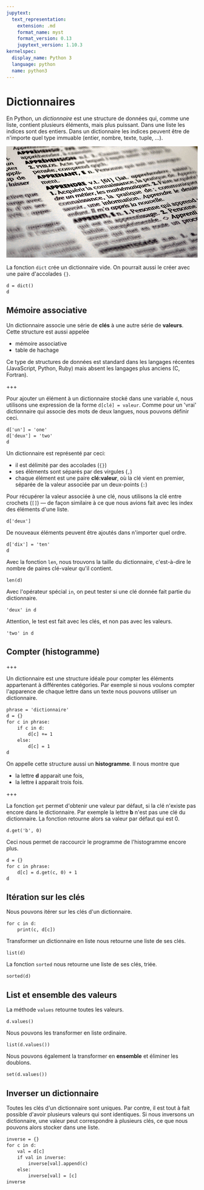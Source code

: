 ```yaml
---
jupytext:
  text_representation:
    extension: .md
    format_name: myst
    format_version: 0.13
    jupytext_version: 1.10.3
kernelspec:
  display_name: Python 3
  language: python
  name: python3
---
```


# Dictionnaires

En Python, un _dictionnaire_ est une structure de données qui, comme une liste, contient plusieurs éléments, mais plus puissant. Dans une liste les indices sont des entiers. Dans un dictionnaire les indices peuvent être de n'importe quel type immuable (entier, nombre, texte, tuple, ...).

![](dict.jpg)

La fonction `dict` crée un dictionnaire vide. On pourrait aussi le créer avec une paire d'accolades `{}`. 

```{code-cell} ipython3
d = dict()
d
```

## Mémoire associative

Un dictionnaire associe une série de **clés** à une autre série de **valeurs**. Cette structure est aussi appelée 

- <span commented>mémoire</span><!-- REVIEW/JPP: structure plutôt que mémoire --> associative
- table de hachage

Ce type de structures de données est standard dans les langages récentes (JavaScript, Python, Ruby) mais absent les langages plus anciens (C, Fortran).

+++

Pour ajouter un élément à un dictionnaire stocké dans une variable `d`, <span commented>nous</span><!-- REVIEW/JPP: il y a une alternance de 'nous' et de 'on', il faudrait en choisir un et s'y tenir pour être cohérent --> utilisons une <span commented>expression</span><!-- REVIEW/JPP: instruction (en Python, l'affectation avec = n'est pas une expression) --> de la forme `d[clé] = valeur`. Comme pour un 'vrai' dictionnaire qui associe des mots de deux langues, <span commented>nous pouvons définir ceci</span><!-- REVIEW/JPP: Nous avons défini la liste en parlant directement de la syntaxe avec [a,b] pour construire une liste. Pourrions-nous faire la même chose en commençant par construire un dict tout prêt avec {k:v, k:v, etc.} avant de passer par la construction dynamique? Ça aiderait à conceptualiser cette structure diffile à aborder -->.

```{code-cell} ipython3
d['un'] = 'one'
d['deux'] = 'two'
d
```

Un dictionnaire est représenté par ceci:

- il est délimité par des accolades (`{}`)
- ses éléments sont séparés par des virgules (`,`)
- chaque élément est une paire **clé:valeur**, où la clé vient en premier, séparée de la valeur associée par un deux-points (`:`)

Pour récupérer la valeur associée à une clé, nous utilisons la clé entre crochets (`[]`) — de façon similaire à ce que nous avions fait avec les index des éléments d'une liste.

```{code-cell} ipython3
d['deux']
```

De nouveaux éléments peuvent être ajoutés dans n'importer quel ordre.

```{code-cell} ipython3
d['dix'] = 'ten'
d
```

Avec la fonction `len`, nous trouvons la taille du dictionnaire, c'est-à-dire le nombre de paires clé-valeur qu'il contient.

```{code-cell} ipython3
len(d)
```

Avec l'opérateur spécial `in`, on peut tester si une clé donnée fait partie du dictionnaire.

```{code-cell} ipython3
'deux' in d
```

Attention, le test est fait avec les clés, et non pas avec les valeurs.

```{code-cell} ipython3
'two' in d
```

## Compter (histogramme)

+++

Un dictionnaire est une structure idéale pour compter les éléments appartenant à différentes catégories. Par exemple si nous voulons compter l'apparence de chaque lettre dans un texte nous pouvons utiliser un dictionnaire.<!-- REVIEW/JPP: J'ai un peu de peine avec ces esemples où beaucoup de variables n'ont plus qu'une lettre. Un œil avertit comprend que d est un dictonnaire, c est un caractère, etc., mais je pense que c'est promouvoir, par les exemples mêmes qui sont censés être exemplaires, un style volontairement cryptique et difficile d'accès. On pourrait appeler ce dictionnaire letter_counts, et la variable de boucle letter par exemple. -->

```{code-cell} ipython3
phrase = 'dictionnaire'
d = {}
for c in phrase:
    if c in d:
        d[c] += 1
    else:
        d[c] = 1
d
```

On appelle cette structure aussi un **histogramme**. Il nous montre que 
- la lettre **d** apparait une fois, 
- la lettre **i** apparait trois fois.

+++

<span commented>La fonction `get` permet d'obtenir une valeur par défaut</span><!-- REVIEW/JPP: dire auparavant que faire un lookup avec [] et une clé non existante est une erreur -->, si la clé n'existe pas encore dans le dictionnaire. Par exemple la lettre **b** n'est pas une clé du dictionnaire. La fonction retourne alors sa valeur par défaut qui est 0.

```{code-cell} ipython3
d.get('b', 0)
```

Ceci nous permet de raccourcir le programme de l'histogramme encore plus.

```{code-cell} ipython3
d = {}
for c in phrase:
    d[c] = d.get(c, 0) + 1
d
```

## Itération sur les clés
Nous pouvons itérer sur les clés d'un dictionnaire.<!-- REVIEW/JPP: Cet exemple me semble aussi très cryptique avec ces noms de variables -->

```{code-cell} ipython3
for c in d:
    print(c, d[c])
```

Transformer un dictionnaire en liste nous retourne une liste de ses clés.

```{code-cell} ipython3
list(d)
```

La fonction `sorted` nous retourne une liste de ses clés, triée.

```{code-cell} ipython3
sorted(d)
```

## List et ensemble des valeurs

La méthode `values` retourne toutes les valeurs.

```{code-cell} ipython3
d.values()
```

Nous pouvons les transformer en liste ordinaire.

```{code-cell} ipython3
list(d.values())
```

Nous pouvons également la transformer en **ensemble** et <span commented>éliminer les doublons</span><!-- REVIEW/JPP: c'est la première fois qu'on parle de sets... à mon avis, soit on en fait une section à part entière parce qu'on se dit que ça vaut la peine, soit on laisse tomber parce qu'il y a déjà assez comme ça. Préférence pour la seconde solution. -->.

```{code-cell} ipython3
set(d.values())
```

## Inverser un dictionnaire

<span commented>Toutes les clés d'un dictionnaire sont uniques</span><!-- REVIEW/JPP: Nous devrions mentionner ceci plutôt lors de la description de la structure d'un dictionnaire, aussi avec un exemple qui montre qu'insérer deux fois la même clé remplace la première valeur associée -->. Par contre, il est tout à fait possible d'avoir plusieurs valeurs qui sont identiques. Si nous <span commented>inversons</span><!-- REVIEW/JPP: il faut mieux définir ce qu'“inverser” veut dire, à mon avis --> un dictionnaire, une valeur peut correspondre à plusieurs clés, ce que nous pouvons alors stocker dans une liste. <!-- REVIEW/JPP: Je trouve très complexe, il y a beaucoup de choses qui se cachent dans cet exemple et qui ne sont à mon avis pas assez explicites. -->

```{code-cell} ipython3
inverse = {}
for c in d:
    val = d[c]
    if val in inverse:
        inverse[val].append(c)
    else:
        inverse[val] = [c]
inverse
```

```{code-cell} ipython3

```
